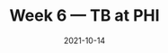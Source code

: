 ---
layout: game
title: Week 6 — TB at PHI
season: 2021
game_id: 2021_06_TB_PHI
week: 6
date: 2021-10-14
home_team: PHI
away_team: TB
final_home: 
final_away: 
pbp_url: /assets/data/pbp/2021/2021_06_TB_PHI.csv.gz
---